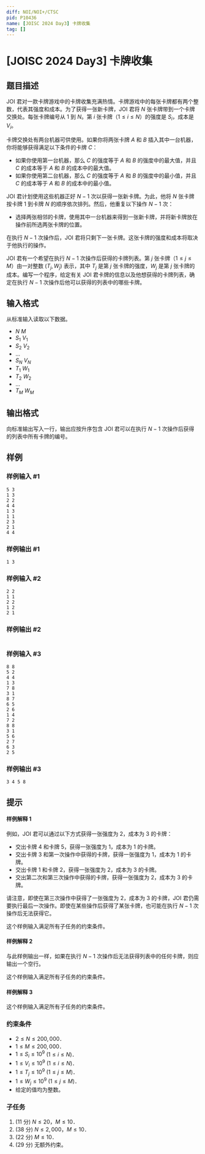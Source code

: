 ```yaml
---
diff: NOI/NOI+/CTSC
pid: P10436
name: [JOISC 2024 Day3] 卡牌收集
tag: []
---
```

# [JOISC 2024 Day3] 卡牌收集
## 题目描述

JOI 君对一款卡牌游戏中的卡牌收集充满热情。卡牌游戏中的每张卡牌都有两个整数，代表其强度和成本。为了获得一张新卡牌，JOI 君将 $N$ 张卡牌带到一个卡牌交换处。每张卡牌编号从 $1$ 到 $N$。第 $i$ 张卡牌（$1 \leq i \leq N$）的强度是 $S_i$，成本是 $V_i$。

卡牌交换处有两台机器可供使用。如果你将两张卡牌 $A$ 和 $B$ 插入其中一台机器，你将能够获得满足以下条件的卡牌 $C$：

- 如果你使用第一台机器，那么 $C$ 的强度等于 $A$ 和 $B$ 的强度中的最大值，并且 $C$ 的成本等于 $A$ 和 $B$ 的成本中的最大值。
- 如果你使用第二台机器，那么 $C$ 的强度等于 $A$ 和 $B$ 的强度中的最小值，并且 $C$ 的成本等于 $A$ 和 $B$ 的成本中的最小值。

JOI 君计划使用这些机器正好 $N - 1$ 次以获得一张新卡牌。为此，他将 $N$ 张卡牌按卡牌 $1$ 到卡牌 $N$ 的顺序依次排列。然后，他重复以下操作 $N - 1$ 次：

- 选择两张相邻的卡牌，使用其中一台机器来得到一张新卡牌，并将新卡牌放在操作前所选两张卡牌的位置。

在执行 $N-1$ 次操作后，JOI 君将只剩下一张卡牌。这张卡牌的强度和成本将取决于他执行的操作。

JOI 君有一个希望在执行 $N-1$ 次操作后获得的卡牌列表。第 $j$ 张卡牌（$1 \leq j \leq M$）由一对整数 $(T_j, W_j)$ 表示，其中 $T_j$ 是第 $j$ 张卡牌的强度，$W_j$ 是第 $j$ 张卡牌的成本。编写一个程序，给定有关 JOI 君卡牌的信息以及他想获得的卡牌列表，确定在执行 $N-1$ 次操作后他可以获得的列表中的哪些卡牌。

## 输入格式

从标准输入读取以下数据。

- $N$ $M$
- $S_1$ $V_1$
- $S_2$ $V_2$
- ...
- $S_N$ $V_N$
- $T_1$ $W_1$
- $T_2$ $W_2$
- ...
- $T_M$ $W_M$
## 输出格式

向标准输出写入一行，输出应按升序包含 JOI 君可以在执行 $N-1$ 次操作后获得的列表中所有卡牌的编号。

## 样例

### 样例输入 #1
```
5 3
1 3
2 2
4 4
1 3
1 1
2 3
2 1
4 4
```
### 样例输出 #1
```
1 3
```
### 样例输入 #2
```
2 2
1 1
2 2
1 2
2 1

```
### 样例输出 #2
```

```
### 样例输入 #3
```
8 8
5 2
4 4
1 3
7 8
3 1
8 7
6 5
2 6
1 4
7 2
8 8
3 1
5 6
2 7
6 3
2 5
```
### 样例输出 #3
```
3 4 5 8
```
## 提示

#### 样例解释 1

例如，JOI 君可以通过以下方式获得一张强度为 2，成本为 3 的卡牌：

- 交出卡牌 4 和卡牌 5，获得一张强度为 1，成本为 1 的卡牌。
- 交出卡牌 3 和第一次操作中获得的卡牌，获得一张强度为 1，成本为 1 的卡牌。
- 交出卡牌 1 和卡牌 2，获得一张强度为 2，成本为 3 的卡牌。
- 交出第二次和第三次操作中获得的卡牌，获得一张强度为 2，成本为 3 的卡牌。

请注意，即使在第三次操作中获得了一张强度为 2，成本为 3 的卡牌，JOI 君仍需要执行最后一次操作。即使在某些操作后获得了某张卡牌，也可能在执行 $N-1$ 次操作后无法获得它。

这个样例输入满足所有子任务的约束条件。

#### 样例解释 2

与此样例输出一样，如果在执行 $N-1$ 次操作后无法获得列表中的任何卡牌，则应输出一个空行。

这个样例输入满足所有子任务的约束条件。

#### 样例解释 3

这个样例输入满足所有子任务的约束条件。


### 约束条件

- $2 \leq N \leq 200,000$．
- $1 \leq M \leq 200,000$．
- $1 \leq S_i \leq 10^9$ ($1 \leq i \leq N$)．
- $1 \leq V_i \leq 10^9$ ($1 \leq i \leq N$)．
- $1 \leq T_j \leq 10^9$ ($1 \leq j \leq M$)．
- $1 \leq W_j \leq 10^9$ ($1 \leq j \leq M$)．
- 给定的值均为整数。

### 子任务

1. (11 分) $N \leq 20$，$M \leq 10$．
2. (38 分) $N \leq 2,000$，$M \leq 10$．
3. (22 分) $M \leq 10$．
4. (29 分) 无额外约束。
